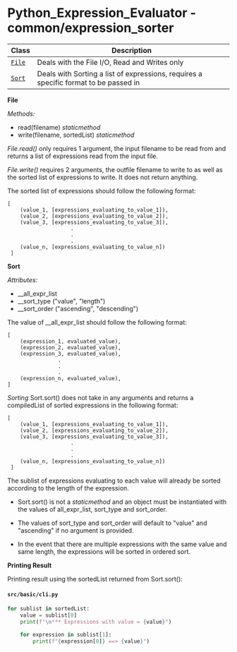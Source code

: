 # Python_Expression_Evaluator - common/expression_sorter


| Class         | Description |
| --------------| ------------------------------------------------- |
| [`File`][c1]  | Deals with the File I/O, Read and Writes only |
| [`Sort`][c2]  | Deals with Sorting a list of expressions, requires a specific format to be passed in |

[c1]: https://github.com/chuanhao01/Python_Expression_Evaluator/blob/dev/src/common/expression_sorter/file.py
[c2]: https://github.com/chuanhao01/Python_Expression_Evaluator/blob/dev/src/common/expression_sorter/sort.py


**File**

*Methods:*
- read(filename) *staticmethod*
- write(filename, sortedList) *staticmethod*

*File.read()* only requires 1 argument, the input filename to be read from and returns a list of expressions read from the input file.

*File.write()* requires 2 arguments, the outfile filename to write to as well as the sorted list of expressions to write. It does not return anything.

The sorted list of expressions should follow the following format:
```
[
    (value_1, [expressions_evaluating_to_value_1]),
    (value_2, [expressions_evaluating_to_value_2]),
    (value_3, [expressions_evaluating_to_value_3]),
                    .
                    .
                    .
    (value_n, [expressions_evaluating_to_value_n])
 ]
 ```


**Sort**

*Attributes:*
- __all_expr_list
- __sort_type       ("value", "length")
- __sort_order      ("ascending", "descending")

The value of __all_expr_list should follow the following format:
```
[
    (expression_1, evaluated_value),
    (expression_2, evaluated_value),
    (expression_3, evaluated_value),
                .
                .
                .
    (expression_n, evaluated_value),
]
```


*Sorting*
Sort.sort() does not take in any arguments and returns a compiledList of sorted expressions in the following format:
```
[
    (value_1, [expressions_evaluating_to_value_1]),
    (value_2, [expressions_evaluating_to_value_2]),
    (value_3, [expressions_evaluating_to_value_3]),
                    .
                    .
                    .
    (value_n, [expressions_evaluating_to_value_n])
 ]
 ```

The sublist of expressions evaluating to each value will already be sorted according to the length of the expression.

* Sort.sort() is not a *staticmethod* and an object must be instantiated with the values of all_expr_list, sort_type and sort_order.

* The values of sort_type and sort_order will default to "value" and "ascending" if no argument is provided.
  
* In the event that there are multiple expressions with the same value and same length, the expressions will be sorted in ordered sort.


**Printing Result**

Printing result using the sortedList returned from Sort.sort():
#### **`src/basic/cli.py`**
``` python
for sublist in sortedList:
    value = sublist[0]
    print(f"\n*** Expressions with value = {value}")

    for expression in sublist[1]:
        print(f"{expression[0]} ==> {value}")
```